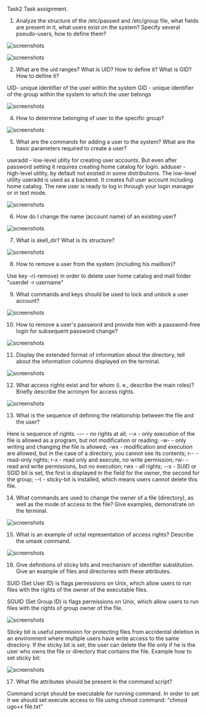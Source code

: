 Task2
Task assignment.

1) Analyze the structure of the /etc/passwd and /etc/group file, what fields are present in it, what users exist on the system? Specify several pseudo-users, how to define them?

 ![screenshots](screenshots/1.png)

 ![screenshots](screenshots/2.png)

2) What are the uid ranges? What is UID? How to define it? What is GID? How to define it?

UID- unique identifier of the user within the system
GID - unique identifier of the group within the system to which the user belongs

 ![screenshots](screenshots/3.png)

4) How to determine belonging of user to the specific group?

 ![screenshots](screenshots/4.png)

5) What are the commands for adding a user to the system? What are the basic parameters required to create a user?

useradd - low-level utilty for creating user accounts. But even after password setting it requires creating home catalog for login.
adduser - high-level utility, by default not existed in some distributions. The low-level utility useradd is used as a backend.
It creates full user account including home catalog. The new user is ready to log in through your login manager or in text mode.

 ![screenshots](screenshots/5.png)

6) How do I change the name (account name) of an existing user?

 ![screenshots](screenshots/6.png)

7) What is skell_dir? What is its structure?

 ![screenshots](screenshots/7.png)

8) How to remove a user from the system (including his mailbox)?

Use key -r(-remove) in order to delete user home catalog and mail folder "userdel -r username"

9) What commands and keys should be used to lock and unlock a user account?

 ![screenshots](screenshots/8.png)

10) How to remove a user's password and provide him with a password-free login for subsequent password change?

 ![screenshots](screenshots/9.png)

11) Display the extended format of information about the directory, tell about the information columns displayed on the terminal.

 ![screenshots](screenshots/10.png)

12) What access rights exist and for whom (i. e., describe the main roles)? Briefly describe the acronym for access rights.

 ![screenshots](screenshots/11.png)

13) What is the sequence of defining the relationship between the file and the user?

Here is sequence of rights:
--- - no rights at all;
--x - only execution of the file is allowed as a program, but not modification or reading;
-w- - only writing and changing the file is allowed;
-wx - modification and execution are allowed, but in the case of a directory, you cannot see its contents;
r-- - read-only rights;
r-x - read only and execute, no write permission;
rw- - read and write permissions, but no execution;
rwx - all rights;
--s - SUID or SGID bit is set, the first is displayed in the field for the owner, the second for the group;
--t - sticky-bit is installed, which means users cannot delete this file.

14) What commands are used to change the owner of a file (directory), as well as the mode of access to the file? Give examples, demonstrate on the terminal.

 ![screenshots](screenshots/12.png)

15) What is an example of octal representation of access rights? Describe the umask command.

 ![screenshots](screenshots/13.png)

16) Give definitions of sticky bits and mechanism of identifier substitution. Give an example of files and directories with these attributes.

SUID (Set User ID) is flags permissions on Unix, which allow users to run files with the rights of the owner of the executable files.

SGUID (Set Group ID) is flags permissions on Unix, which allow users to run files with the rights of group owner of the file.
 
 ![screenshots](screenshots/14.png)

Sticky bit is useful permission for protecting files from accidental deletion in an environment where multiple users have write access to the same directory.
If the sticky bit is set, the user can delete the file only if he is the user who owns the file or directory that contains the file.
Example how to set sticky bit:

 ![screenshots](screenshots/15.png)

17) What file attributes should be present in the command script?

Command script should be executable for running command. In order to set it we should set execute access to file using chmod command:
"chmod ugo+x file.txt"
